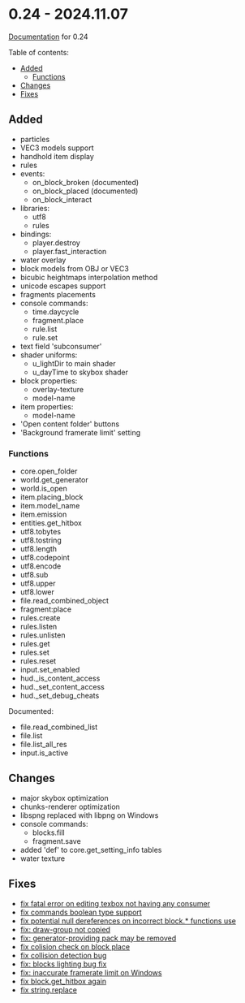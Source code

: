 # 0.24 - 2024.11.07

[Documentation](https://github.com/MihailRis/VoxelEngine-Cpp/tree/release-0.24/doc/en/main-page.md) for 0.24

Table of contents:

- [Added](#added)
    - [Functions](#functions)
- [Changes](#changes)
- [Fixes](#fixes)

## Added

- particles
- VEC3 models support
- handhold item display
- rules
- events:
  - on_block_broken (documented)
  - on_block_placed (documented)
  - on_block_interact
- libraries:
  - utf8
  - rules
- bindings:
  - player.destroy
  - player.fast_interaction
- water overlay
- block models from OBJ or VEC3
- bicubic heightmaps interpolation method
- unicode escapes support
- fragments placements
- console commands:
  - time.daycycle
  - fragment.place
  - rule.list
  - rule.set
- text field 'subconsumer'
- shader uniforms:
  - u_lightDir to main shader
  - u_dayTime to skybox shader
- block properties:
  - overlay-texture
  - model-name
- item properties:
  - model-name
- 'Open content folder' buttons
- 'Background framerate limit' setting

### Functions

- core.open_folder
- world.get_generator
- world.is_open
- item.placing_block
- item.model_name
- item.emission
- entities.get_hitbox
- utf8.tobytes
- utf8.tostring
- utf8.length
- utf8.codepoint
- utf8.encode
- utf8.sub
- utf8.upper
- utf8.lower
- file.read_combined_object
- fragment:place
- rules.create
- rules.listen
- rules.unlisten
- rules.get
- rules.set
- rules.reset
- input.set_enabled
- hud._is_content_access
- hud._set_content_access
- hud._set_debug_cheats

Documented:
- file.read_combined_list
- file.list
- file.list_all_res
- input.is_active

## Changes

- major skybox optimization
- chunks-renderer optimization
- libspng replaced with libpng on Windows
- console commands:
  - blocks.fill
  - fragment.save
- added 'def' to core.get_setting_info tables
- water texture

## Fixes

- [fix fatal error on editing texbox not having any consumer](https://github.com/MihailRis/VoxelEngine-Cpp/commit/22fa082fc6299ffa3196d62c67e01b849c35b8eb)
- [fix commands boolean type support](https://github.com/MihailRis/VoxelEngine-Cpp/commit/a50cb109c8e3ca0f7a591bf126f07aee36c962e6)
- [fix potential null dereferences on incorrect block.* functions use](https://github.com/MihailRis/VoxelEngine-Cpp/commit/961773c9f9745c15eb8d697c1538ac8e21f24da3)
- [fix: draw-group not copied](https://github.com/MihailRis/VoxelEngine-Cpp/commit/dc8bad2af67e70b0b2346f516028e5795f597737)
- [fix: generator-providing pack may be removed](https://github.com/MihailRis/VoxelEngine-Cpp/commit/6f2f365278eb1866c773890471b7269a5ef45305)
- [fix colision check on block place](https://github.com/MihailRis/VoxelEngine-Cpp/commit/726ee8ad703bc57530b881450b8839aaec6b97c9)
- [fix collision detection bug](https://github.com/MihailRis/VoxelEngine-Cpp/commit/7fcc34ba4cf14097dfda26054b028c5e8771d26c)
- [fix: blocks lighting bug fix](https://github.com/MihailRis/VoxelEngine-Cpp/commit/9d3e872f88de2648f8c0f2e4611b30f5ce8999cf)
- [fix: inaccurate framerate limit on Windows](https://github.com/MihailRis/VoxelEngine-Cpp/commit/3f531bbf98da5ad751dce1220c5c5fdf35f86c92)
- [fix block.get_hitbox again](https://github.com/MihailRis/VoxelEngine-Cpp/commit/edad594101e5808ccf14e0edefedbe87cb8f983b)
- [fix string.replace](https://github.com/MihailRis/VoxelEngine-Cpp/commit/44fd5416a9a110a12f8b3f2d369e5638055b306e)
